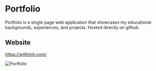 # Portfolio

Portfolio is a single page web application that showcases my educational backgrounds, experiences, and projects. Hosted directly on github.

## Website

https://willtrinh.com/

![Portfolio](https://raw.githubusercontent.com/willtrinh/willtrinh.github.io/master/assets/images/portfolio.gif)
